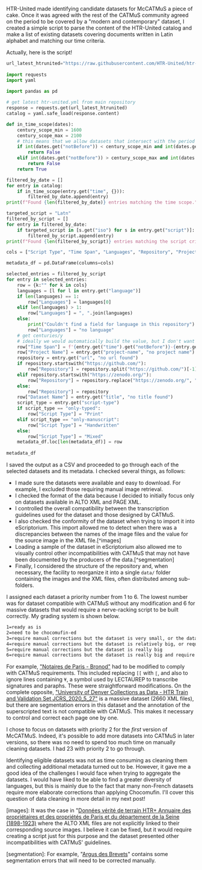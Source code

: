 <!--
.. title: 020 - The CATMuS Modern dataset #3
.. slug: 020
.. date: 2024-08-29
.. tags: CATMuS, HTR, datasets
.. category: dataset
.. link: 
.. status:
.. description: 
.. type: text
-->

HTR-United made identifying candidate datasets for McCATMuS a piece of cake. Once it was agreed with the rest of the CATMuS community  agreed on the period to be covered by a "modern and contemporary" dataset, I created a simple script to parse the content of the HTR-United catalog and make a list of existing datasets covering documents written in Latin alphabet and matching our time criteria. 

Actually, here is the script!

```python
url_latest_htrunited="https://raw.githubusercontent.com/HTR-United/htr-united/master/htr-united.yml"
     
import requests
import yaml

import pandas as pd
     
# get latest htr-united.yml from main repository
response = requests.get(url_latest_htrunited)
catalog = yaml.safe_load(response.content)

def in_time_scope(dates):
    century_scope_min = 1600
    century_scope_max = 2100
    # this means that we allow datasets that intersect with the period
    if int(dates.get("notBefore")) < century_scope_min and int(dates.get("notAfter")) < century_scope_min:
        return False
    elif int(dates.get("notBefore")) > century_scope_max and int(dates.get("notAfter")) > century_scope_max:
        return False
    return True

filtered_by_date = []
for entry in catalog:
    if in_time_scope(entry.get("time", {})):
        filtered_by_date.append(entry)
print(f"Found {len(filtered_by_date)} entries matching the time scope.")

targeted_script = "Latn"
filtered_by_script = []
for entry in filtered_by_date:
    if targeted_script in [s.get("iso") for s in entry.get("script")]:
        filtered_by_script.append(entry)
print(f"Found {len(filtered_by_script)} entries matching the script criteria.")

cols = ["Script Type", "Time Span", "Languages", "Repository", "Project Name", "Dataset Name"]

metadata_df = pd.DataFrame(columns=cols)

selected_entries = filtered_by_script
for entry in selected_entries:
    row = {k:"" for k in cols}
    languages = [l for l in entry.get("language")]
    if len(languages) == 1:
        row["Languages"] = languages[0]
    elif len(languages) > 1:
        row["Languages"] = ", ".join(languages)
    else:
        print("Couldn't find a field for language in this repository")
        row["Languages"] = "no language"
    # get centuries/y
    # ideally we would automatically build the value, but I don't want to deal with that right now and it might cause undetected bugs
    row["Time Span"] = f'{entry.get("time").get("notBefore")}-{entry.get("time").get("notAfter")}'
    row["Project Name"] = entry.get("project-name", "no project name")
    repository = entry.get("url", "no url found")
    if repository.startswith("https://github.com/"):
        row["Repository"] = repository.split("https://github.com/")[-1]
    elif repository.startswith("https://zenodo.org/"):
        row["Repository"] = repository.replace("https://zenodo.org/", "zenodo:")
    else:
        row["Repository"] = repository
    row["Dataset Name"] = entry.get("title", "no title found")
    script_type = entry.get("script-type")
    if script_type == "only-typed":
        row["Script Type"] = "Print"
    elif script_type == "only-manuscript":
        row["Script Type"] = "Handwritten"
    else:
        row["Script Type"] = "Mixed"
    metadata_df.loc[len(metadata_df)] = row
     
metadata_df
```

I saved the output as a CSV and proceeded to go through each of the selected datasets and its metadata. I checked several things, as follows:

- I made sure the datasets were available and easy to download. For example, I excluded those requiring manual image retrieval.
- I checked the format of the data because I decided to initially focus only on datasets available in ALTO XML and PAGE XML.
- I controlled the overall compatibility between the transcription guidelines used for the dataset and those designed by CATMuS.
- I also checked the conformity of the dataset when trying to import it into eScriptorium. This import allowed me to detect when there was a discrepancies between the names of the image files and the value for the source image in the XML file.[^images]
- Loading a sample of the dataset in eScriptorium also allowed me to visually control other incompatibilities with CATMuS that may not have been documented by the producers of the data.[^segmentation] 
- Finally, I considered the structure of the repository and, when necessary, the facility to reorganize it into a single `data/` folder containing the images and the XML files, often distributed among sub-folders.

I assigned each dataset a priority number from 1 to 6. The lowest number was for dataset compatible with CATMuS without any modification and 6 for massive datasets that would require a nerve-racking script to be built correctly. My grading system is shown below.

```txt
1=ready as is
2=need to be chocomufin-ed
3=require manual corrections but the dataset is very small, or the dataset is chocomufin/catmus compatible but requires a script to build it
4=require manual corrections but the dataset is relatively big, or require a script to be fixed
5=require manual corrections but the dataset is really big
6=require manual corrections but the dataset is really big and require a personalized script to be built
```

For example, ["Notaires de Paris - Bronod"](https://htr-united.github.io/share.html?uri=507bb514d) had to be modified to comply with CATMuS requirements. This included replacing `[[` with `⟦`, and also to ignore lines containing `¥`, a symbol used by LECTAUREP to transcribe signatures and paraphs. These were straightforward modifications. On the complete opposite, ["University of Denver Collections as Data - HTR Train and Validation Set JCRS_2020_5_27"](https://htr-united.github.io/share.html?uri=7a99090c5) is a massive dataset (2660 XML files), but there are segmentation errors in this dataset and the annotation of the superscripted text is not compatible with CATMuS. This makes it necessary to control and correct each page one by one.

I chose to focus on datasets with priority 2 for the *first* version of McCATMuS. Indeed, it's possible to add more datasets into CATMuS in later versions, so there was no need to spend too much time on manually cleaning datasets. I had 23 with priority 2 to go through.

Identifying eligible datasets was not as time consuming as cleaning them and collecting additional metadata turned out to be. However, it gave me a good idea of the challenges I would face when trying to aggregate the datasets. I would have liked to be able to find a greater diversity of languages, but this is mainly due to the fact that many non-French datasets require more elaborate corrections than applying Chocomufin.  I'll cover this question of data cleaning in more detail in my next post!

[images]: It was the case in "[Données vérité de terrain HTR+ Annuaire des propriétaires et des propriétés de Paris et du département de la Seine (1898-1923)](https://htr-united.github.io/share.html?uri=c326a6fee) where the ALTO XML files are not explicitly linked to their corresponding source images. I believe it can be fixed, but it would require creating a script just for this purpose and the dataset presented other incompatibilities with CATMuS' guidelines.

[segmentation]: For example, "[Argus des Brevets](https://htr-united.github.io/share.html?uri=43d1c93c7)" contains some segmentation errors that will need to be corrected manually. 